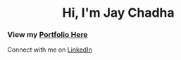 <h1 align="center">Hi, I'm Jay Chadha</h1>
<h3>View my <a href="https://jaychadha-uva.github.io/" target="_blank">Portfolio Here</a></h3>
<p>Connect with me on <a href="https://linkedin.com/in/jay-chadha">LinkedIn</a></p>
